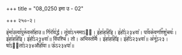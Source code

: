 +++
title = "08_0250 इमा उ - 02"

+++
२५०-२।

इ꣥मा꣯उत्वा꣯पुरू꣯वसो꣯हाउ॥ गि꣡रो꣯व꣢र्द्ध। तू꣡या꣢ऽ१ममाऽ२᳐। इ꣣हा꣯हा꣢꣯हो꣡इ। इ꣢हो꣣ऽ२३४वा꣥। पा꣢꣯वक꣡वर्णा꣢꣯श्शु꣡चयः꣢। इ꣣हा꣯हा꣢꣯हो꣡इ। इ꣢हो꣣ऽ२३४वा꣥॥ वि꣢पश्चि꣡। तो। अभिस्तो꣯मैः꣯। इ꣣हा꣯हा꣢꣯हो꣡इ। इ꣢हो꣣ऽ२३४वा꣥॥ अ꣢नू꣡ऽ२३। षा꣡ऽ२᳐ता꣣ऽ२३४औ꣥꣯हो꣯वा॥ ऊ꣣ऽ२३४पा꣥॥